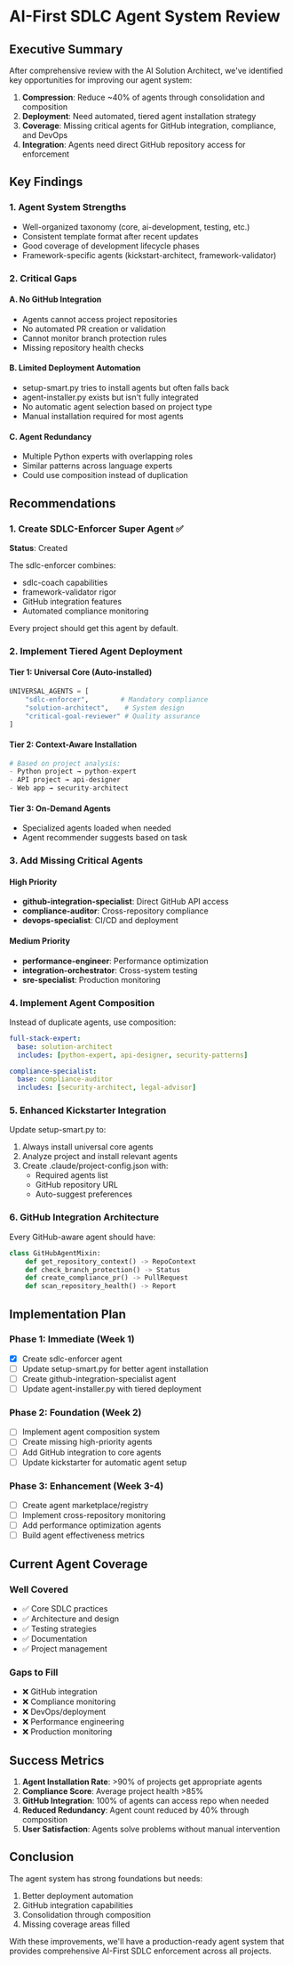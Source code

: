 # AI-First SDLC Agent System Review

## Executive Summary

After comprehensive review with the AI Solution Architect, we've identified key opportunities for improving our agent system:

1. **Compression**: Reduce ~40% of agents through consolidation and composition
2. **Deployment**: Need automated, tiered agent installation strategy
3. **Coverage**: Missing critical agents for GitHub integration, compliance, and DevOps
4. **Integration**: Agents need direct GitHub repository access for enforcement

## Key Findings

### 1. Agent System Strengths
- Well-organized taxonomy (core, ai-development, testing, etc.)
- Consistent template format after recent updates
- Good coverage of development lifecycle phases
- Framework-specific agents (kickstart-architect, framework-validator)

### 2. Critical Gaps

#### A. No GitHub Integration
- Agents cannot access project repositories
- No automated PR creation or validation
- Cannot monitor branch protection rules
- Missing repository health checks

#### B. Limited Deployment Automation
- setup-smart.py tries to install agents but often falls back
- agent-installer.py exists but isn't fully integrated
- No automatic agent selection based on project type
- Manual installation required for most agents

#### C. Agent Redundancy
- Multiple Python experts with overlapping roles
- Similar patterns across language experts
- Could use composition instead of duplication

## Recommendations

### 1. Create SDLC-Enforcer Super Agent ✅
**Status**: Created

The sdlc-enforcer combines:
- sdlc-coach capabilities
- framework-validator rigor
- GitHub integration features
- Automated compliance monitoring

Every project should get this agent by default.

### 2. Implement Tiered Agent Deployment

#### Tier 1: Universal Core (Auto-installed)
```python
UNIVERSAL_AGENTS = [
    "sdlc-enforcer",        # Mandatory compliance
    "solution-architect",    # System design
    "critical-goal-reviewer" # Quality assurance
]
```

#### Tier 2: Context-Aware Installation
```python
# Based on project analysis:
- Python project → python-expert
- API project → api-designer
- Web app → security-architect
```

#### Tier 3: On-Demand Agents
- Specialized agents loaded when needed
- Agent recommender suggests based on task

### 3. Add Missing Critical Agents

#### High Priority
- **github-integration-specialist**: Direct GitHub API access
- **compliance-auditor**: Cross-repository compliance
- **devops-specialist**: CI/CD and deployment

#### Medium Priority
- **performance-engineer**: Performance optimization
- **integration-orchestrator**: Cross-system testing
- **sre-specialist**: Production monitoring

### 4. Implement Agent Composition

Instead of duplicate agents, use composition:
```yaml
full-stack-expert:
  base: solution-architect
  includes: [python-expert, api-designer, security-patterns]

compliance-specialist:
  base: compliance-auditor  
  includes: [security-architect, legal-advisor]
```

### 5. Enhanced Kickstarter Integration

Update setup-smart.py to:
1. Always install universal core agents
2. Analyze project and install relevant agents
3. Create .claude/project-config.json with:
   - Required agents list
   - GitHub repository URL
   - Auto-suggest preferences

### 6. GitHub Integration Architecture

Every GitHub-aware agent should have:
```python
class GitHubAgentMixin:
    def get_repository_context() -> RepoContext
    def check_branch_protection() -> Status
    def create_compliance_pr() -> PullRequest
    def scan_repository_health() -> Report
```

## Implementation Plan

### Phase 1: Immediate (Week 1)
- [x] Create sdlc-enforcer agent
- [ ] Update setup-smart.py for better agent installation
- [ ] Create github-integration-specialist agent
- [ ] Update agent-installer.py with tiered deployment

### Phase 2: Foundation (Week 2)
- [ ] Implement agent composition system
- [ ] Create missing high-priority agents
- [ ] Add GitHub integration to core agents
- [ ] Update kickstarter for automatic agent setup

### Phase 3: Enhancement (Week 3-4)
- [ ] Create agent marketplace/registry
- [ ] Implement cross-repository monitoring
- [ ] Add performance optimization agents
- [ ] Build agent effectiveness metrics

## Current Agent Coverage

### Well Covered
- ✅ Core SDLC practices
- ✅ Architecture and design
- ✅ Testing strategies
- ✅ Documentation
- ✅ Project management

### Gaps to Fill
- ❌ GitHub integration
- ❌ Compliance monitoring
- ❌ DevOps/deployment
- ❌ Performance engineering
- ❌ Production monitoring

## Success Metrics

1. **Agent Installation Rate**: >90% of projects get appropriate agents
2. **Compliance Score**: Average project health >85%
3. **GitHub Integration**: 100% of agents can access repo when needed
4. **Reduced Redundancy**: Agent count reduced by 40% through composition
5. **User Satisfaction**: Agents solve problems without manual intervention

## Conclusion

The agent system has strong foundations but needs:
1. Better deployment automation
2. GitHub integration capabilities
3. Consolidation through composition
4. Missing coverage areas filled

With these improvements, we'll have a production-ready agent system that provides comprehensive AI-First SDLC enforcement across all projects.